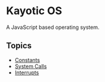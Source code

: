 Kayotic OS
==========
A JavaScript based operating system.


Topics
-------
*   [Constants](/KayoticSully/KayoticOS/blob/master/docs/constants.md)
*   [System Calls](/KayoticSully/KayoticOS/blob/master/docs/system_calls.md)
*   [Interrupts](/KayoticSully/KayoticOS/blob/master/docs/interrupts.md)